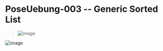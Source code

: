 # PoseUebung-003 -- Generic Sorted List

> ![image](https://github.com/user-attachments/assets/1a426c4a-2b00-4047-b627-d808c8ed157a)


![image](https://github.com/user-attachments/assets/93f88244-db81-48a0-a35e-28454ddf7845)

